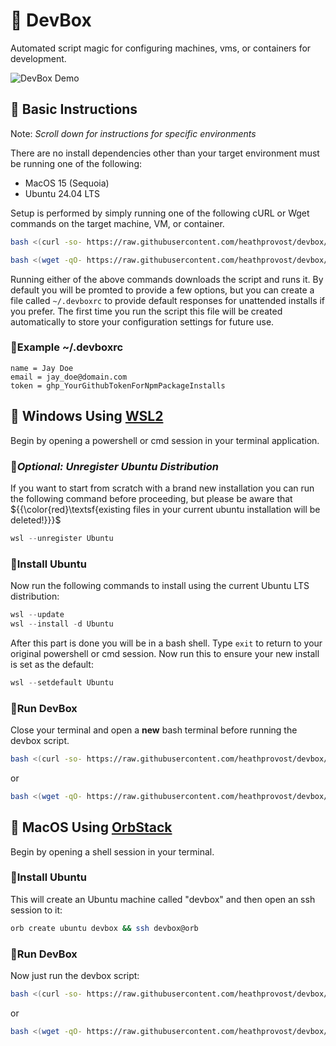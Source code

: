 # 🧊 DevBox

Automated script magic for configuring machines, vms, or containers
for development.

![DevBox Demo](../assets/devbox-demo.gif?raw=true)

## 🧊 Basic Instructions

Note: *Scroll down for instructions for specific environments*

There are no install dependencies other than your target environment must be running one of the following:

* MacOS 15 (Sequoia)
* Ubuntu 24.04 LTS

Setup is performed by simply running one of the following cURL or Wget commands on the target machine, VM, or container.

```sh
bash <(curl -so- https://raw.githubusercontent.com/heathprovost/devbox/main/devbox.sh)
```

```sh
bash <(wget -qO- https://raw.githubusercontent.com/heathprovost/devbox/main/devbox.sh)
```

Running either of the above commands downloads the script and runs it. By default you will be promted to
provide a few options, but you can create a file called `~/.devboxrc` to provide default responses for
unattended installs if you prefer. The first time you run the script this file will be created automatically to store your configuration settings for future use.

### 🔹Example ~/.devboxrc

```env
name = Jay Doe
email = jay_doe@domain.com
token = ghp_YourGithubTokenForNpmPackageInstalls
```

## 🧊 Windows Using [WSL2](https://learn.microsoft.com/en-us/windows/wsl/install)

Begin by opening a powershell or cmd session in your terminal application.

### 🔹*Optional: Unregister Ubuntu Distribution*

If you want to start from scratch with a brand new installation you can run the following command before
proceeding, but please be aware that ${{\color{red}\textsf{existing files in your current ubuntu installation will be deleted!}}}\$

```powershell
wsl --unregister Ubuntu
```

### 🔹Install Ubuntu

Now run the following commands to install using the current Ubuntu LTS distribution:

```powershell
wsl --update
wsl --install -d Ubuntu
```

After this part is done you will be in a bash shell. Type `exit` to return to your original powershell 
or cmd session. Now run this to ensure your new install is set as the default:

```powershell
wsl --setdefault Ubuntu
```

### 🔹Run DevBox

Close your terminal and open a **new** bash terminal before running the devbox script.

```sh
bash <(curl -so- https://raw.githubusercontent.com/heathprovost/devbox/main/devbox.sh)
```

or

```sh
bash <(wget -qO- https://raw.githubusercontent.com/heathprovost/devbox/main/devbox.sh)
```

## 🧊 MacOS Using [OrbStack](https://orbstack.dev)

Begin by opening a shell session in your terminal.

### 🔹Install Ubuntu

This will create an Ubuntu machine called "devbox" and then open an ssh session to it:

```sh
orb create ubuntu devbox && ssh devbox@orb
```

### 🔹Run DevBox

Now just run the devbox script:

```sh
bash <(curl -so- https://raw.githubusercontent.com/heathprovost/devbox/main/devbox.sh)
```

or

```sh
bash <(wget -qO- https://raw.githubusercontent.com/heathprovost/devbox/main/devbox.sh)
```
